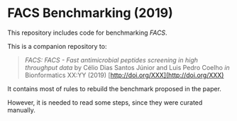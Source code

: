 # FACS Benchmarking (2019)

This repository includes code for benchmarking *FACS*.

This is a companion repository to:

> _FACS: FACS - Fast antimicrobial peptides screening in high throughput data_
> by Célio Dias Santos Júnior and Luis Pedro Coelho _in_ Bionformatics XX:YY (2019)
> [http://doi.org/XXX](http://doi.org/XXX)

It contains most of rules to rebuild the benchmark proposed in the paper.

However, it is needed to read some steps, since they were curated manually.
